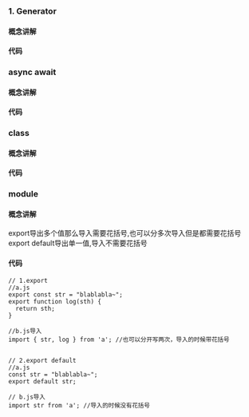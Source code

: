 ### 1. Generator
#### 概念讲解
#### 代码
### async await
#### 概念讲解
#### 代码
### class
#### 概念讲解
#### 代码
### module
#### 概念讲解
export导出多个值那么导入需要花括号,也可以分多次导入但是都需要花括号  
export default导出单一值,导入不需要花括号
#### 代码
    // 1.export
    //a.js
    export const str = "blablabla~";
    export function log(sth) { 
      return sth;
    }

    //b.js导入
    import { str, log } from 'a'; //也可以分开写两次，导入的时候带花括号


    // 2.export default
    //a.js
    const str = "blablabla~";
    export default str;

    // b.js导入
    import str from 'a'; //导入的时候没有花括号
